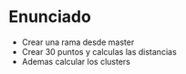 # Enunciado

- Crear una rama desde master
- Crear 30 puntos y calculas las distancias
- Ademas calcular los clusters